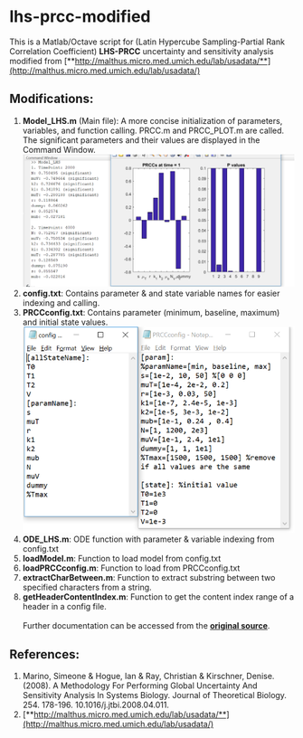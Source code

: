 # lhs-prcc-modified
This is a Matlab/Octave script for (Latin Hypercube Sampling-Partial Rank Correlation Coefficient) **LHS-PRCC** uncertainty and sensitivity analysis modified from 
[**http://malthus.micro.med.umich.edu/lab/usadata/**](http://malthus.micro.med.umich.edu/lab/usadata/)
## Modifications:
1. **Model_LHS.m** (Main file): 
A more concise initialization of parameters, variables, and function calling. PRCC.m and PRCC_PLOT.m are called.
The significant parameters and their values are displayed in the Command Window.
![Image of Output Results](https://github.com/BagaskaraPutra/lhs-prcc-modified/blob/master/figures/outputFigure.PNG)
1. **config.txt**: Contains parameter & and state variable names for easier indexing and calling.
1. **PRCCconfig.txt**: Contains parameter (minimum, baseline, maximum) and initial state values.
![Image of Config Contents](https://github.com/BagaskaraPutra/lhs-prcc-modified/blob/master/figures/configContents.PNG)
1. **ODE_LHS.m**: ODE function with parameter & variable indexing from config.txt
1. **loadModel.m**: Function to load model from config.txt
1. **loadPRCCconfig.m**: Function to load from PRCCconfig.txt
1. **extractCharBetween.m**: Function to extract substring between two specified characters from a string.
1. **getHeaderContentIndex.m**: Function to get the content index range of a header in a config file.\
\
Further documentation can be accessed from the [**original source**](http://malthus.micro.med.umich.edu/lab/usadata/).

## References:
1. Marino, Simeone & Hogue, Ian & Ray, Christian & Kirschner, Denise. (2008). 
A Methodology For Performing Global Uncertainty And Sensitivity Analysis In Systems Biology. 
Journal of Theoretical Biology. 254. 178-196. 10.1016/j.jtbi.2008.04.011.
1. [**http://malthus.micro.med.umich.edu/lab/usadata/**](http://malthus.micro.med.umich.edu/lab/usadata/)


